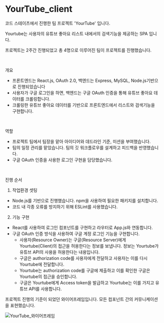 # YourTube_client

코드 스테이츠에서 진행한 팀 프로젝트 'YourTube' 입니다.

Yourtube는 사용자의 유튜브 좋아요 리스트 내에서의 검색기능을 제공하는 SPA 입니다.

프로젝트는 2주간 진행되었고 총 4명으로 이루어진 팀이 프로젝트를 진행했습니다.

<br>

개요

- 프론트엔드는 React.js, OAuth 2.0, 백엔드는 Express, MySQL, Node.js기반으로 진행되었습니다
- 사용자가 구글 로그인을 하면, 백엔드는 구글 OAuth 인증을 통해 유튜브 좋아요 데이터를 크롤링합니다.
- 크롤링한 유튜브 좋아요 데이터를 기반으로 프론트엔드에서 리스트와 검색기능을 구현합니다.

<br>

역할

- 프로젝트 팀에서 팀장을 맡아 아이디어와 데드라인 기준, 미션을 부여했습니다. 
- 팀의 일정 관리를 맡았습니다. 팀의 깃 워크플로우를 설계하고 피드백을 반영했습니다.
- 구글 OAuth 인증을 사용한 로그인 구현을 담당했습니다.

<br>

진행 순서

  1. 작업환경 셋팅

   - Node.js를 기반으로 진행했습니다. npm을 사용하여 필요한 패키지를 설치합니다.
   - 코드 내 각종 오류를 방지하기 위해 ESLint를 사용했습니다.  

  2. 기능 구현

   - React를 사용하여 로그인 컴포넌트를 구현하고 라우터로 App.js와 연동합니다.
   - 구글 OAuth 인증 방식을 사용하여 구글 계정 로그인 기능을 구현합니다.
     - 사용자(Resource Owner)는 구글(Resource Server)에게 Yourtube(Client)의 접근을 허용한다는 정보를 보냅니다. 정보는 Yourtube가 유튜브 API의 사용을 허용한다는 내용입니다.
     - 구글은 authorization code를 사용자에게 전달하고 사용자는 이를 다시 Yourtube에 전달합니다. 
     - Yourtube는 authorization code를 구글에 제출하고 이를 확인한 구글은 Yourtube의 접근을 승인합니다.
     - 구글은 Yourtube에게 Access token을 발급하고 Yourtube는 이를 가지고 유튜브 API를 사용합니다.

프로젝트 진행의 기준이 되었던 와이어프레임입니다. 모든 컴포넌트 간의 커뮤니케이션을 표현했습니다.

![YourTube_와이어프레임](https://user-images.githubusercontent.com/55314087/88186444-22c59900-cc70-11ea-97cf-27b4b12b4812.png)


